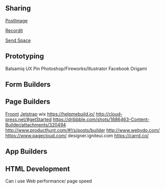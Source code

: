 ## Sharing

[PostImage](https://postimg.org)

[Recordit](http://recordit.co/)

[Send Space](https://www.sendspace.com/)


## Prototyping

Balsamiq
UX Pin
Photoshop/Fireworks/Illustrator
Facebook Origami

## Form Builders


## Page Builders
[Froont](http://froont.com/)
[Jetstrap](https://jetstrap.com/)
wix
https://helpmebuild.io/
http://cloud-press.net/#getStarted
https://dribbble.com/shots/1886463-Content-Builder/attachments/320494
http://www.producthunt.com/#!/s/posts/builder
http://www.webydo.com/
https://www.pagecloud.com/
designer.igniteui.com
https://carrd.co/


## App Builders

## HTML Development
Can i use
Web performance/ page speed
